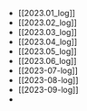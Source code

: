 - [[2023.01_log]]
- [[2023.02_log]]
- [[2023.03_log]]
- [[2023.04_log]]
- [[2023.05_log]]
- [[2023.06_log]]
- [[2023-07-log]]
- [[2023-08-log]]
- [[2023-09-log]]
- 